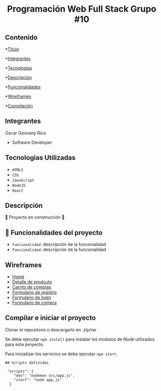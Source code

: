 # <h1 align="center" > Programación Web Full Stack Grupo #10 </h1>


## Contenido


*[Título](#programación-web-full-stack)

*[Integrantes](#integrantes)

*[Tecnologias](#tecnologias-utilizadas)

*[Descripción](#descripción)

*[Funcionalidades](#hammer-funcionalidades-del-proyecto)

*[Wireframes](#wireframes)

*[Compilación](#compilar-e-iniciar-el-proyecto)


## Integrantes

Oscar Geovany Rico

- Software Developer


## Tecnologias Utilizadas


 - `HTML5` <i class="fa-brands fa-html5"></i>
 - `CSS` <i class="fa-brands fa-css3"></i>
 - `JavaScript` <i class="fa-brands fa-square-js"></i>
 - `NodeJS` <i class="fa-brands fa-node"></i>
 - `React` <i class="fa-brands fa-react"></i>

 ## Descripción




:construction: Proyecto en construcción :construction:


## :hammer: Funcionalidades del proyecto


- `Funcionalidad`: descripción de la funcionalidad
- `Funcionalidad`: descripción de la funcionalidad


## Wireframes


- <a href="https://drive.google.com/drive/folders/1TGU1ea-md7RgblYSQ603x-BeZuRYHEFV?usp=share_link" target="_blank">Home</a>
- <a href="https://drive.google.com/drive/folders/1TGU1ea-md7RgblYSQ603x-BeZuRYHEFV?usp=share_link" target="_blank">Detalle de prodcuto</a>
- <a href="https://drive.google.com/drive/folders/1TGU1ea-md7RgblYSQ603x-BeZuRYHEFV?usp=share_link" target="_blank">Carrito de compras</a>
- <a href="https://drive.google.com/drive/folders/1TGU1ea-md7RgblYSQ603x-BeZuRYHEFV?usp=share_link" target="_blank">Formulario de registro</a>
- <a href="https://drive.google.com/drive/folders/1TGU1ea-md7RgblYSQ603x-BeZuRYHEFV?usp=share_link" target="_blank">Formulario de login</a>
- <a href="https://drive.google.com/drive/folders/1TGU1ea-md7RgblYSQ603x-BeZuRYHEFV?usp=share_link" target="_blank">Formulario de compra</a>


 ## Compilar e iniciar el proyecto

Clonar el repositorio o descargarlo en .zip/rar

Se debe ejecutar `npm install` para instalar los modulos de Node utilizados para este proyecto. 

Para inicializar los servicios se debe ejecutar `npm start`.

```
## Scripts definidos

 "scripts": {
    "dev": "nodemon src/app.js",
    "start": "node app.js"
  }

```